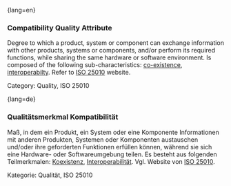 {lang=en}
### Compatibility Quality Attribute
Degree to which a product, system or component can exchange information with other products, systems or components, and/or perform its required functions, while sharing the same hardware or software environment.
Is composed of the following sub-characteristics: [co-existence](#term-co-existence-quality-attribute), [interoperabilty](#term-interoperability-quality-attribute).
Refer to [ISO 25010](http://iso25000.com/index.php/en/iso-25000-standards/iso-25010) website.

Category: Quality, ISO 25010

{lang=de}
### Qualitätsmerkmal Kompatibilität

Maß, in dem ein Produkt, ein System oder eine Komponente Informationen
mit anderen Produkten, Systemen oder Komponenten austauschen und/oder
ihre geforderten Funktionen erfüllen können, während sie sich eine
Hardware- oder Softwareumgebung teilen. Es besteht aus folgenden
Teilmerkmalen: [Koexistenz](#term-co-existence-quality-attribute),
[Interoperabilität](#term-interoperability-quality-attribute). Vgl. Website von [ISO
25010](http://iso25000.com/index.php/en/iso-25000-standards/iso-25010).

Kategorie: Qualität, ISO 25010

